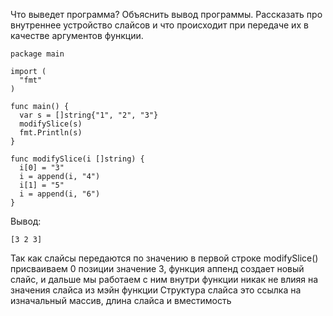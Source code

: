 Что выведет программа? Объяснить вывод программы. 
Рассказать про внутреннее устройство слайсов и что происходит при передаче их в качестве аргументов функции.

```
package main
 
import (
  "fmt"
)
 
func main() {
  var s = []string{"1", "2", "3"}
  modifySlice(s)
  fmt.Println(s)
}
 
func modifySlice(i []string) {
  i[0] = "3"
  i = append(i, "4")
  i[1] = "5"
  i = append(i, "6")
}
```

Вывод:

```
[3 2 3]
```

Так как слайсы передаются по значению в первой строке modifySlice() присваиваем 0 позиции значение 3, функция аппенд создает новый слайс, и дальше мы работаем с ним внутри функции никак не влияя на значения слайса из мэйн функции
Структура слайса это ссылка на изначальный массив, длина слайса и вместимость
